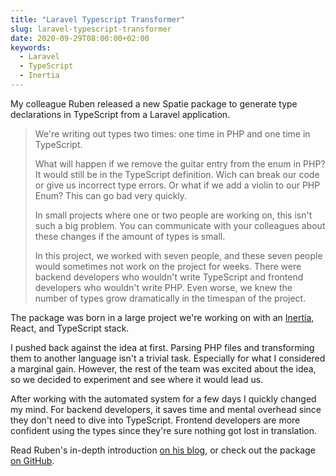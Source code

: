 ```yaml
---
title: "Laravel Typescript Transformer"
slug: laravel-typescript-transformer
date: 2020-09-29T08:00:00+02:00
keywords:
  - Laravel
  - TypeScript
  - Inertia
---
```


My colleague Ruben released a new Spatie package to generate type declarations in TypeScript from a Laravel application.

<!--more-->

> We're writing out types two times: one time in PHP and one time in TypeScript.
>
> What will happen if we remove the guitar entry from the enum in PHP? It would still be in the TypeScript definition. Wich can break our code or give us incorrect type errors. Or what if we add a violin to our PHP Enum? This can go bad very quickly.
>
> In small projects where one or two people are working on, this isn't such a big problem. You can communicate with your colleagues about these changes if the amount of types is small.
>
> In this project, we worked with seven people, and these seven people would sometimes not work on the project for weeks. There were backend developers who wouldn't write TypeScript and frontend developers who wouldn't write PHP. Even worse, we knew the number of types grow dramatically in the timespan of the project.

The package was born in a large project we're working on with an [Inertia](https://inertiajs.com), React, and TypeScript stack.

I pushed back against the idea at first. Parsing PHP files and transforming them to another language isn't a trivial task. Especially for what I considered a marginal gain. However, the rest of the team was excited about the idea, so we decided to experiment and see where it would lead us.

After working with the automated system for a few days I quickly changed my mind. For backend developers, it saves time and mental overhead since they don't need to dive into TypeScript. Frontend developers are more confident using the types since they're sure nothing got lost in translation.

Read Ruben's in-depth introduction [on his blog](https://rubenvanassche.com/typing-your-frontend-from-the-backend/), or check out the package [on GitHub](https://github.com/spatie/laravel-typescript-transformer).

